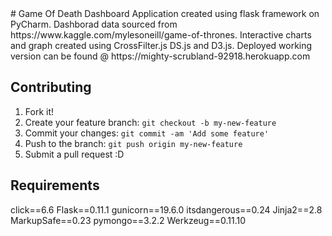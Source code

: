 <snippet>
  <content>
# Game Of Death Dashboard
Application created using flask framework on PyCharm. Dashborad data sourced from https://www.kaggle.com/mylesoneill/game-of-thrones. Interactive charts and graph created using CrossFilter.js DS.js and D3.js. Deployed working version can be found @ https://mighty-scrubland-92918.herokuapp.com

## Contributing
1. Fork it!
2. Create your feature branch: `git checkout -b my-new-feature`
3. Commit your changes: `git commit -am 'Add some feature'`
4. Push to the branch: `git push origin my-new-feature`
5. Submit a pull request :D

## Requirements
click==6.6
Flask==0.11.1
gunicorn==19.6.0
itsdangerous==0.24
Jinja2==2.8
MarkupSafe==0.23
pymongo==3.2.2
Werkzeug==0.11.10


</content>

</snippet>